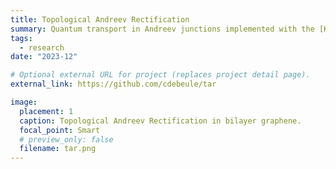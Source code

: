 ```yaml
---
title: Topological Andreev Rectification
summary: Quantum transport in Andreev junctions implemented with the [KWANT Python package](https://kwant-project.org). For more scientific details see [Phys. Rev. B **107**, 245422 (2023)](https://journals.aps.org/prb/abstract/10.1103/PhysRevB.107.245422) or the [arXiv version](https://arxiv.org/abs/2302.14050). The Python scripts that reproduce the results from our paper can be found in the [TAR GitHub repository](https://github.com/cdebeule/tar).
tags:
  - research
date: "2023-12"

# Optional external URL for project (replaces project detail page).
external_link: https://github.com/cdebeule/tar

image:
  placement: 1
  caption: Topological Andreev Rectification in bilayer graphene.
  focal_point: Smart
  # preview_only: false
  filename: tar.png
---
```

